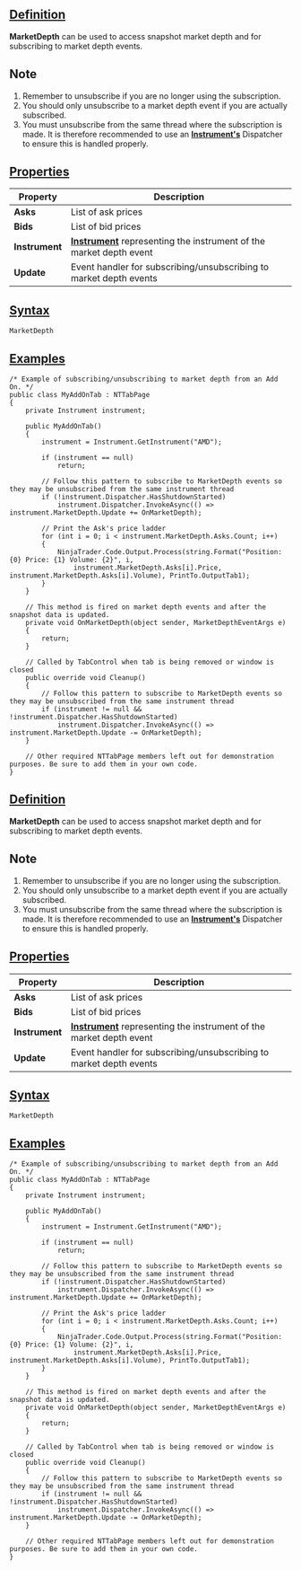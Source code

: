 ## [Definition](https://developer.ninjatrader.com/docs/desktop/marketdepth\#definition)

**MarketDepth** can be used to access snapshot market depth and for subscribing to market depth events.

## Note

1. Remember to unsubscribe if you are no longer using the subscription.
2. You should only unsubscribe to a market depth event if you are actually subscribed.
3. You must unsubscribe from the same thread where the subscription is made. It is therefore recommended to use an [**Instrument's**](https://developer.ninjatrader.com/docs/desktop/instrument) Dispatcher to ensure this is handled properly.

## [Properties](https://developer.ninjatrader.com/docs/desktop/marketdepth\#properties)

| Property | Description |
| --- | --- |
| **Asks** | List of ask prices |
| **Bids** | List of bid prices |
| **Instrument** | [**Instrument**](https://developer.ninjatrader.com/docs/desktop/instrument) representing the instrument of the market depth event |
| **Update** | Event handler for subscribing/unsubscribing to market depth events |

## [Syntax](https://developer.ninjatrader.com/docs/desktop/marketdepth\#syntax)

`MarketDepth`

## [Examples](https://developer.ninjatrader.com/docs/desktop/marketdepth\#examples)

```jsx-150469391 csharp
/* Example of subscribing/unsubscribing to market depth from an Add On. */
public class MyAddOnTab : NTTabPage
{
    private Instrument instrument;

    public MyAddOnTab()
    {
        instrument = Instrument.GetInstrument("AMD");

        if (instrument == null)
            return;

        // Follow this pattern to subscribe to MarketDepth events so they may be unsubscribed from the same instrument thread
        if (!instrument.Dispatcher.HasShutdownStarted)
            instrument.Dispatcher.InvokeAsync(() => instrument.MarketDepth.Update += OnMarketDepth);

        // Print the Ask's price ladder
        for (int i = 0; i < instrument.MarketDepth.Asks.Count; i++)
        {
            NinjaTrader.Code.Output.Process(string.Format("Position: {0} Price: {1} Volume: {2}", i,
                instrument.MarketDepth.Asks[i].Price, instrument.MarketDepth.Asks[i].Volume), PrintTo.OutputTab1);
        }
    }

    // This method is fired on market depth events and after the snapshot data is updated.
    private void OnMarketDepth(object sender, MarketDepthEventArgs e)
    {
        return;
    }

    // Called by TabControl when tab is being removed or window is closed
    public override void Cleanup()
    {
        // Follow this pattern to subscribe to MarketDepth events so they may be unsubscribed from the same instrument thread
        if (instrument != null && !instrument.Dispatcher.HasShutdownStarted)
            instrument.Dispatcher.InvokeAsync(() => instrument.MarketDepth.Update -= OnMarketDepth);
    }

    // Other required NTTabPage members left out for demonstration purposes. Be sure to add them in your own code.
}

```

## [Definition](https://developer.ninjatrader.com/docs/desktop/marketdepth\#definition)

**MarketDepth** can be used to access snapshot market depth and for subscribing to market depth events.

## Note

1. Remember to unsubscribe if you are no longer using the subscription.
2. You should only unsubscribe to a market depth event if you are actually subscribed.
3. You must unsubscribe from the same thread where the subscription is made. It is therefore recommended to use an [**Instrument's**](https://developer.ninjatrader.com/docs/desktop/instrument) Dispatcher to ensure this is handled properly.

## [Properties](https://developer.ninjatrader.com/docs/desktop/marketdepth\#properties)

| Property | Description |
| --- | --- |
| **Asks** | List of ask prices |
| **Bids** | List of bid prices |
| **Instrument** | [**Instrument**](https://developer.ninjatrader.com/docs/desktop/instrument) representing the instrument of the market depth event |
| **Update** | Event handler for subscribing/unsubscribing to market depth events |

## [Syntax](https://developer.ninjatrader.com/docs/desktop/marketdepth\#syntax)

`MarketDepth`

## [Examples](https://developer.ninjatrader.com/docs/desktop/marketdepth\#examples)

```jsx-150469391 csharp
/* Example of subscribing/unsubscribing to market depth from an Add On. */
public class MyAddOnTab : NTTabPage
{
    private Instrument instrument;

    public MyAddOnTab()
    {
        instrument = Instrument.GetInstrument("AMD");

        if (instrument == null)
            return;

        // Follow this pattern to subscribe to MarketDepth events so they may be unsubscribed from the same instrument thread
        if (!instrument.Dispatcher.HasShutdownStarted)
            instrument.Dispatcher.InvokeAsync(() => instrument.MarketDepth.Update += OnMarketDepth);

        // Print the Ask's price ladder
        for (int i = 0; i < instrument.MarketDepth.Asks.Count; i++)
        {
            NinjaTrader.Code.Output.Process(string.Format("Position: {0} Price: {1} Volume: {2}", i,
                instrument.MarketDepth.Asks[i].Price, instrument.MarketDepth.Asks[i].Volume), PrintTo.OutputTab1);
        }
    }

    // This method is fired on market depth events and after the snapshot data is updated.
    private void OnMarketDepth(object sender, MarketDepthEventArgs e)
    {
        return;
    }

    // Called by TabControl when tab is being removed or window is closed
    public override void Cleanup()
    {
        // Follow this pattern to subscribe to MarketDepth events so they may be unsubscribed from the same instrument thread
        if (instrument != null && !instrument.Dispatcher.HasShutdownStarted)
            instrument.Dispatcher.InvokeAsync(() => instrument.MarketDepth.Update -= OnMarketDepth);
    }

    // Other required NTTabPage members left out for demonstration purposes. Be sure to add them in your own code.
}

```